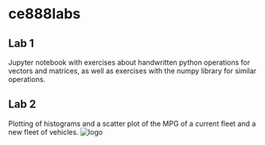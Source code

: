 # ce888labs
## Lab 1
Jupyter notebook with exercises about handwritten python operations for vectors and matrices, as well as exercises with the numpy library for similar operations.
## Lab 2
Plotting of histograms and a scatter plot of the MPG of a current fleet and a new fleet of vehicles.
![logo](./scaterplot.png?raw=true)
